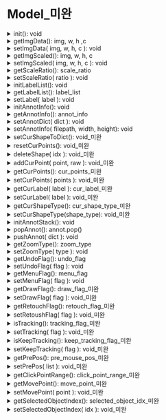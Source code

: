 # Model\_미완

<details>

<summary>init(): void</summary>

#### I. Description

* 프로그램 구현에 필요한 모든 데이터 정보 초기화
* None, \[], {}, False 등 Default 값
* initAnnotInfo() 호출

#### II. Input



#### III. Output



</details>

<details>

<summary>getImgData(): img, w, h ,c </summary>

#### I. Description

* 원본 이미지 데이터를 반환

#### II. Input



#### III. Output

* _**img: ndArray**_
  * 이미지 데이터
* _**width: integer**_
  * 이미지 가로 길이
* _**height: integer**_
  * 이미지 세로 길이
* _**channel: integer**_
  * 이미지 채널

</details>

<details>

<summary>setImgData( img, w, h, c ): void</summary>

#### I. Description

* 원본 이미지 데이터 저장

#### II. Input

* _**img: ndArray**_
  * 이미지 데이터
* _**width: integer**_
  * 이미지 가로 길이
* _**height: integer**_
  * 이미지 세로 길이
* _**channel: integer**_
  * 이미지 채널

#### III. Output



</details>

<details>

<summary>getImgScaled(): img, w, h, c</summary>

#### I. Description

* Scaled Image와 width, height, channel Info를 반환받는 메서드

#### II. Input

* _**no\_img: Bool**_
  * 이미지가 필요 없는 부분에서 불필요하게 이미지를 반환받지 않기 위한 Flag

#### III. Output

* _**img\_scaled: ndArray**_
  * 플래그에 따라 img\_scaled는 제외 가능
* _**img\_scaled\_width: Integer**_
* _**img\_scaled\_height: Integer**_
* _**img\_scaled\_channel: Integer**_

</details>

<details>

<summary>setImgScaled( img, w, h, c ): void</summary>

#### I. Description

* Scaled Image를 초기화하는 메서드
* 입력 파라미터를 Model의 클래스 변수에 삽입
* 입력된 이미지가 None일 경우 None으로 초기화

#### II. Input

* _**img: ndArray**_
* _**width: Integer**_
* _**height: Interger**_
* _**channel: Integer**_

#### III. Output



</details>

<details>

<summary>getScaleRatio(): scale_ratio</summary>

#### I. Description

* 이미지 확대/축소 기능에 사용되는 이미지 배율을 반환

#### II. Input



#### III. Output

* _**ratio: Float**_
  * 이미지 배율

</details>

<details>

<summary>setScaleRatio( ratio ): void</summary>

#### I. Description

* 이미지 확대/축소 기능에 사용되는 이미지 배율을 저장

#### II. Input

* _**ratio: Float**_
  * 이미지 배율

#### III. Output



</details>

<details>

<summary>initLabelList(): void</summary>

#### I. Description

* label\_list의 내용을 초기화하는 메서드
* List.clear() 메서드 이용

#### II. Input



#### III. Output



</details>

<details>

<summary>getLabelList(): label_list</summary>

#### I. Description

* label\_list를 반환하는 메서드
* copy() 메서드를 이용해 Call-by-Value로 전달

#### II. Input



#### III. Output



</details>

<details>

<summary>setLabel( label ): void</summary>

#### I. Description

* 인자로 입력 받은 String을 label\_list에 추가하는 메서드
* List.append() 메서드 이용

#### II. Input



#### III. Output



</details>

<details>

<summary>initAnnotInfo(): void</summary>

#### I. Description

* 이미지 주석 정보를 초기화

#### II. Input



#### III. Output



</details>

<details>

<summary>getAnnotInfo(): annot_info</summary>

#### I. Description

* 이미지 주석 정보를 반환

#### II. Input



#### III. Output

* _**annot\_info: Dictionary**_
  * 이미지 주석 정보

</details>

<details>

<summary>setAnnotDict( dict ): void</summary>

#### I. Description

* 데이터가 모두 들어 있는 dict 형태의 이미지 주석 정보를 저장
* 이미지 파일에 json 파일이 존재할 때 json 안의 전체 정보 저장 목적

#### II. Input

* _**dict: Dictionary**_
  * 데이터가 모두 들어 있는 이미지 주석 정보 &#x20;

#### III. Output



</details>

<details>

<summary>setAnnotInfo( filepath, width, height): void</summary>

#### I. Description

* 이미지의 정보를 저장
  * 이미지 경로
  * 이미지 가로 길이
  * 이미지 세로 길이
* 이미지 파일에 json 파일이 존재하지 않을 때 초기 이미지의 정보 저장 목적

#### II. Input

* _**filepath: String**_
  * 이미지 파일 경로
* _**width: integer**_
  * 이미지 가로 길이
* _**height: integer**_
  * 이미지 세로 길이

#### III. Output



</details>

<details>

<summary>setCurShapeToDict(): void_미완</summary>

#### I. Description



#### II. Input



#### III. Output



</details>

<details>

<summary>resetCurPoints(): void_미완</summary>

#### I. Description



#### II. Input



#### III. Output



</details>

<details>

<summary>deleteShape( idx ): void_미완</summary>

#### I. Description



#### II. Input



#### III. Output



</details>

<details>

<summary>addCurPoint( point, raw ): void_미완</summary>

#### I. Description



#### II. Input



#### III. Output



</details>

<details>

<summary>getCurPoints(): cur_points_미완</summary>

#### I. Description



#### II. Input



#### III. Output



</details>

<details>

<summary>setCurPoints( points ): void_미완</summary>

#### I. Description



#### II. Input



#### III. Output



</details>

<details>

<summary>getCurLabel( label ): cur_label_미완</summary>

#### I. Description



#### II. Input



#### III. Output



</details>

<details>

<summary>setCurLabel( label ): void_미완</summary>

#### I. Description



#### II. Input



#### III. Output



</details>

<details>

<summary>getCurShapeType(): cur_shape_type_미완</summary>

#### I. Description



#### II. Input



#### III. Output



</details>

<details>

<summary>setCurShapeType(shape_type): void_미완</summary>

#### I. Description



#### II. Input



#### III. Output



</details>

<details>

<summary>initAnnotStack(): void</summary>

#### I. Description

* 주석 정보 스택 초기화
* 새 파일을 불러올 때 스택 초기화 목적&#x20;

#### II. Input



#### III. Output



</details>

<details>

<summary>popAnnot(): annot.pop()</summary>

#### I. Description

* 주석 정보 스택에서 마지막에 위치한 요소의 주석 정보를 pop 하여 반환
* 되돌리기 기능을 실행할 때 popAnnot()을 이용하여 저장된 annot 리스트에서 마지막에 위치한 요소의 주석 정보를 꺼내어 반환 할 수 있음&#x20;

#### II. Input



#### III. Output

* _**annot.pop(): Dictionary**_
  * list 형태인 annot에 마지막 위치한 요소를 내보낸 주석 정보

</details>

<details>

<summary>pushAnnot( dict ): void</summary>

#### I. Description

* 주석 정보를 list 형태인 annot에 저장
* 되돌리기 기능을 위한 주석 정보 저장 목적

#### II. Input

* _**dict: Dictionary**_
  * 이미지 주석 정보

#### III. Output



</details>

<details>

<summary>getZoomType(): zoom_type</summary>

#### I. Description

* 이미지 확대/축소 기능에 사용되는 zoom\_type 반환

#### II. Input



#### III. Output

* _**zoom\_type: String**_
  * 확대/축소 타입

</details>

<details>

<summary>setZoomType( type ): void</summary>

#### I. Description

* 이미지 확대/축소 기능에 사용되는 확대/축소 타입을 저장
  * type == 'In' 경우 확대 준비 상태&#x20;
  * type == 'Out' 경우 축소 준비 상태&#x20;

#### II. Input

* _**type: String**_
  * 확대/축소 타입

#### III. Output



</details>

<details>

<summary>getUndoFlag(): undo_flag</summary>

#### I. Description

* 되돌리기 기능에 사용되는 undo\_flag를 반환

#### II. Input



#### III. Output

* undo\_flag: Bool
  * 되돌리기 기능에 사용되는 undo\_flag

</details>

<details>

<summary>setUndoFlag( flag ): void</summary>

#### I. Description

* 되돌리기 기능에 사용되는 undo\_flag를 저장
  * flag == True 경우 되돌리기 기능을 설정 준비 상태&#x20;
  * flag == False 경우 되돌리기 기능을 해제 준비 상태&#x20;

#### II. Input

* _**flag: Bool**_
  * 되돌리기 기능을 설정/해제하기 위한 flag

#### III. Output



</details>

<details>

<summary>getMenuFlag(): menu_flag</summary>

#### I. Description

* 메뉴 아이템 활성화/비활성화 기능에 사용되는 menu\_flag를 반환

#### II. Input



#### III. Output

* _**menu\_flag: Bool**_
  * 메뉴 아이템 활성화/비활성화 기능에 사용되는 menu\_flag

</details>

<details>

<summary>setMenuFlag( flag ): void</summary>

#### I. Description

* 메뉴 아이템 활성화/비활성화 기능에 사용되는 menu\_flag를 저장
  * flag == True 경우 메뉴 아이템 활성화
  * flag == False 경우 메뉴 아이템 비활성화

#### II. Input

* _**flag: Bool**_
  * 메뉴 아이템 활성화/비활성화 기능을 설정하기 위한 flag

#### III. Output



</details>

<details>

<summary>getDrawFlag(): draw_flag_미완</summary>

#### I. Description



#### II. Input



#### III. Output



</details>

<details>

<summary>setDrawFlag( flag ): void_미완</summary>

#### I. Description



#### II. Input



#### III. Output



</details>

<details>

<summary>getRetouchFlag(): retouch_flag_미완</summary>

#### I. Description



#### II. Input



#### III. Output



</details>

<details>

<summary>setRetoushFlag( flag ): void_미완</summary>

#### I. Description



#### II. Input



#### III. Output



</details>

<details>

<summary>isTracking(): tracking_flag_미완</summary>

#### I. Description



#### II. Input



#### III. Output



</details>

<details>

<summary>setTracking( flag ): void_미완</summary>

#### I. Description



#### II. Input



#### III. Output



</details>

<details>

<summary>isKeepTracking(): keep_tracking_flag_미완</summary>

#### I. Description



#### II. Input



#### III. Output



</details>

<details>

<summary>setKeepTracking( flag ): void_미완</summary>

#### I. Description



#### II. Input



#### III. Output



</details>

<details>

<summary>getPrePos(): pre_mouse<em>_</em>pos_미완</summary>

#### I. Description



#### II. Input



#### III. Output



</details>

<details>

<summary>setPrePos( list ): void_미완</summary>

#### I. Description



#### II. Input



#### III. Output



</details>

<details>

<summary>getClickPointRange(): click_point<em>_</em>range_미완</summary>

#### I. Description



#### II. Input



#### III. Output



</details>

<details>

<summary>getMovePoint(): move_point_미완</summary>

#### I. Description



#### II. Input



#### III. Output



</details>

<details>

<summary>setMovePoint( point ): void_미완</summary>

#### I. Description



#### II. Input



#### III. Output



</details>

<details>

<summary>getSelectedObjectIndex(): selected_object_idx_미완</summary>

#### I. Description



#### II. Input



#### III. Output



</details>

<details>

<summary>setSelectedObjectIndex( idx ): void_미완</summary>

#### I. Description



#### II. Input



#### III. Output



</details>
